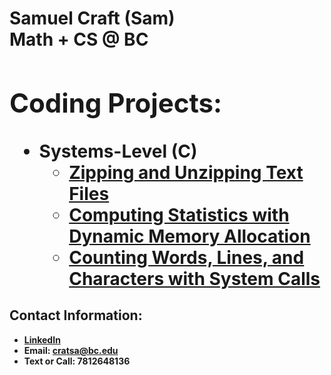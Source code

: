 <h1>Samuel Craft (Sam) <br/><a 
<h1>Math + CS @ BC <br/><a </h1>

<h2>Coding Projects:</h2>

- <b>Systems-Level (C)</b>
  - [Zipping and Unzipping Text Files](https://github.com/samcraftt/Zip)
  - [Computing Statistics with Dynamic Memory Allocation](https://github.com/samcraftt/Stats)
  - [Counting Words, Lines, and Characters with System Calls](https://github.com/samcraftt/Counts)

<h2> Contact Information:</h2>

- <b> [LinkedIn](https://www.linkedin.com/in/samuelcraft1/) <b>
- <b> Email: cratsa@bc.edu
- <b> Text or Call: 7812648136
